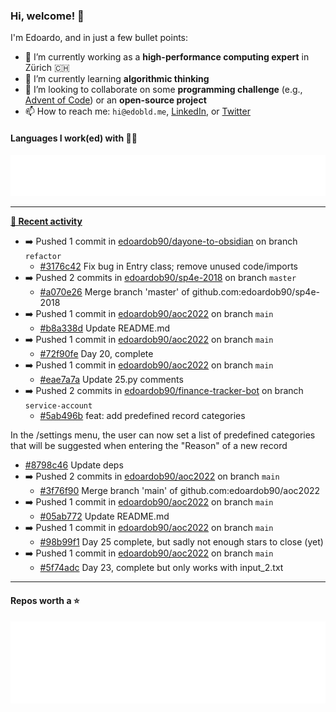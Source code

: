 ### Hi, welcome! 👋 

I'm Edoardo, and in just a few bullet points:

- 🔭 I’m currently working as a **high-performance computing expert** in Zürich 🇨🇭
- 🌱 I’m currently learning **algorithmic thinking**
- 👯 I’m looking to collaborate on some **programming challenge** (e.g., [Advent of Code](https://github.com/edoardob90/aoc2021)) or an **open-source project**
- 📫 How to reach me: `hi@edobld.me`, [LinkedIn](https://linkedin.com/in/edobld), or [Twitter](https://twitter.com/eadweard90)

#### Languages I work(ed) with 👨‍💻

<img src="https://github.com/edoardob90/edoardob90/blob/main/.cache/languages.svg">

---

**[📰 Recent activity](https://github.com/edoardob90)**
* ➡️ Pushed 1 commit in [edoardob90/dayone-to-obsidian](https://github.com/edoardob90/dayone-to-obsidian) on branch `refactor`
  * [#3176c42](https://github.com/edoardob90/dayone-to-obsidian/commit/3176c42) Fix bug in Entry class; remove unused code/imports
* ➡️ Pushed 2 commits in [edoardob90/sp4e-2018](https://github.com/edoardob90/sp4e-2018) on branch `master`
  * [#a070e26](https://github.com/edoardob90/sp4e-2018/commit/a070e26) Merge branch &#39;master&#39; of github.com:edoardob90/sp4e-2018
* ➡️ Pushed 1 commit in [edoardob90/aoc2022](https://github.com/edoardob90/aoc2022) on branch `main`
  * [#b8a338d](https://github.com/edoardob90/aoc2022/commit/b8a338d) Update README.md
* ➡️ Pushed 1 commit in [edoardob90/aoc2022](https://github.com/edoardob90/aoc2022) on branch `main`
  * [#72f90fe](https://github.com/edoardob90/aoc2022/commit/72f90fe) Day 20, complete
* ➡️ Pushed 1 commit in [edoardob90/aoc2022](https://github.com/edoardob90/aoc2022) on branch `main`
  * [#eae7a7a](https://github.com/edoardob90/aoc2022/commit/eae7a7a) Update 25.py comments
* ➡️ Pushed 2 commits in [edoardob90/finance-tracker-bot](https://github.com/edoardob90/finance-tracker-bot) on branch `service-account`
  * [#5ab496b](https://github.com/edoardob90/finance-tracker-bot/commit/5ab496b) feat: add predefined record categories

In the /settings menu, the user can now set
a list of predefined categories that will be suggested
when entering the &#34;Reason&#34; of a new record
  * [#8798c46](https://github.com/edoardob90/finance-tracker-bot/commit/8798c46) Update deps
* ➡️ Pushed 2 commits in [edoardob90/aoc2022](https://github.com/edoardob90/aoc2022) on branch `main`
  * [#3f76f90](https://github.com/edoardob90/aoc2022/commit/3f76f90) Merge branch &#39;main&#39; of github.com:edoardob90/aoc2022
* ➡️ Pushed 1 commit in [edoardob90/aoc2022](https://github.com/edoardob90/aoc2022) on branch `main`
  * [#05ab772](https://github.com/edoardob90/aoc2022/commit/05ab772) Update README.md
* ➡️ Pushed 1 commit in [edoardob90/aoc2022](https://github.com/edoardob90/aoc2022) on branch `main`
  * [#98b99f1](https://github.com/edoardob90/aoc2022/commit/98b99f1) Day 25 complete, but sadly not enough stars to close (yet)
* ➡️ Pushed 1 commit in [edoardob90/aoc2022](https://github.com/edoardob90/aoc2022) on branch `main`
  * [#5f74adc](https://github.com/edoardob90/aoc2022/commit/5f74adc) Day 23, complete but only works with input_2.txt


---

#### Repos worth a ⭐

<img src="https://github.com/edoardob90/edoardob90/blob/main/.cache/stars.svg">

<!--
- ⚡ Fun fact: ...
- 🤔 I’m looking for help with ...
- 💬 Ask me about ...
- 🌐 My webpage ...
-->
